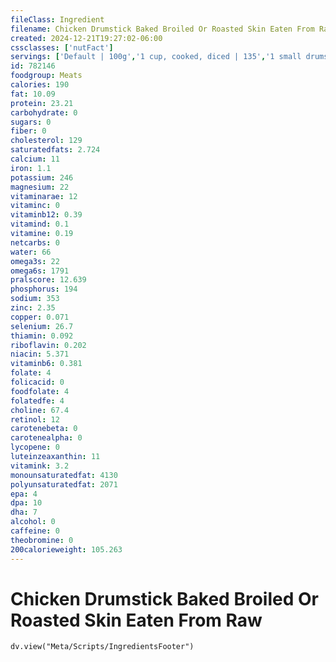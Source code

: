 ```yaml
---
fileClass: Ingredient
filename: Chicken Drumstick Baked Broiled Or Roasted Skin Eaten From Raw
created: 2024-12-21T19:27:02-06:00
cssclasses: ['nutFact']
servings: ['Default | 100g','1 cup, cooked, diced | 135','1 small drumstick | 45','1 medium drumstick | 60','1 large drumstick | 80','1 oz, cooked | 28']
id: 782146
foodgroup: Meats
calories: 190
fat: 10.09
protein: 23.21
carbohydrate: 0
sugars: 0
fiber: 0
cholesterol: 129
saturatedfats: 2.724
calcium: 11
iron: 1.1
potassium: 246
magnesium: 22
vitaminarae: 12
vitaminc: 0
vitaminb12: 0.39
vitamind: 0.1
vitamine: 0.19
netcarbs: 0
water: 66
omega3s: 22
omega6s: 1791
pralscore: 12.639
phosphorus: 194
sodium: 353
zinc: 2.35
copper: 0.071
selenium: 26.7
thiamin: 0.092
riboflavin: 0.202
niacin: 5.371
vitaminb6: 0.381
folate: 4
folicacid: 0
foodfolate: 4
folatedfe: 4
choline: 67.4
retinol: 12
carotenebeta: 0
carotenealpha: 0
lycopene: 0
luteinzeaxanthin: 11
vitamink: 3.2
monounsaturatedfat: 4130
polyunsaturatedfat: 2071
epa: 4
dpa: 10
dha: 7
alcohol: 0
caffeine: 0
theobromine: 0
200calorieweight: 105.263
---
```


# Chicken Drumstick Baked Broiled Or Roasted Skin Eaten From Raw

```dataviewjs
dv.view("Meta/Scripts/IngredientsFooter")
```